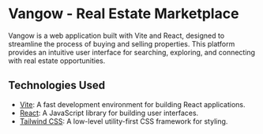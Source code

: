 
# Vangow - Real Estate Marketplace

Vangow is a web application built with Vite and React, designed to streamline the process of buying and selling properties. This platform provides an intuitive user interface for searching, exploring, and connecting with real estate opportunities.

## Technologies Used

- [Vite](https://vitejs.dev/): A fast development environment for building React applications.
- [React](https://reactjs.org/): A JavaScript library for building user interfaces.
- [Tailwind CSS](https://tailwindcss.com/): A low-level utility-first CSS framework for styling.


